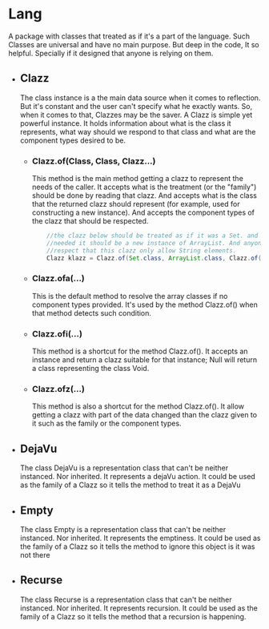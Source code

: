 <html lang="en">
    <head>
        <title>Cufy</title>
        <script>
            window.onload = function() {
              let link = top.document.createElement("link");
              link.type = "image/*";
              link.rel = "icon";
              link.href = "../cufy.png";
              top.document.getElementsByTagName("head")[0].appendChild(link);
            };
        </script>
    </head>
</html>

# Lang
A package with classes that treated as if it's a part of the language. Such
Classes are universal and have no main purpose. But deep in the code, It so
helpful. Specially if it designed that anyone is relying on them.

-   ## Clazz
    The class instance is a the main data source when it comes to reflection. But 
    it's constant and the user can't specify what he exactly wants. So, when it
    comes to that, Clazzes may be the saver. A Clazz is simple yet powerful 
    instance. It holds information about what is the class it represents, what way
    should we respond to that class and what are the component types desired to be.
 
    -   ### Clazz.of(Class, Class, Clazz...)
        This method is the main method getting a clazz to represent the needs of 
        the caller. It accepts what is the treatment (or the "family") should be
        done by reading that clazz. And accepts what is the class that the returned
        clazz should represent (for example, used for constructing a new instance).
        And accepts the component types of the clazz that should be respected.
        ```java 
            //the clazz below should be treated as if it was a Set. and if a new instance
            //needed it should be a new instance of ArrayList. And anyone should really
            //respect that this clazz only allow String elements. 
            Clazz klazz = Clazz.of(Set.class, ArrayList.class, Clazz.of(String.class));
        ```
        
    -   ### Clazz.ofa(...)
        This is the default method to resolve the array classes if no component
        types provided. It's used by the method Clazz.of() when that method 
        detects such condition.

    -   ### Clazz.ofi(...)
        This method is a shortcut for the method Clazz.of(). It accepts an instance
        and return a clazz suitable for that instance; Null will return a class
        representing the class Void.
        
    -   ### Clazz.ofz(...)
        This method is also a shortcut for the method Clazz.of(). It allow getting
        a clazz with part of the data changed than the clazz given to it such as 
        the family or the component types.
        
-   ## DejaVu
    The class DejaVu is a representation class that can't be neither instanced.
    Nor inherited. It represents a dejaVu action. It could be used as the family
    of a Clazz so it tells the method to treat it as a DejaVu
    
-   ## Empty
    The class Empty is a representation class that can't be neither instanced.
    Nor inherited. It represents the emptiness. It could be used as the family
    of a Clazz so it tells the method to ignore this object is it was not there
    
-   ## Recurse
    The class Recurse is a representation class that can't be neither instanced.
    Nor inherited. It represents recursion. It could be used as the family
    of a Clazz so it tells the method that a recursion is happening.